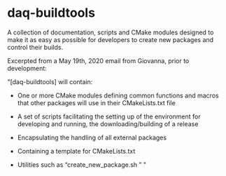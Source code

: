 # daq-buildtools

A collection of documentation, scripts and CMake modules designed to
make it as easy as possible for developers to create new packages and
control their builds.

Excerpted from a May 19th, 2020 email from Giovanna, prior to
development:

"[daq-buildtools] will contain:

- One or more CMake modules defining common functions and macros that
  other packages will use in their CMakeLists.txt file

- A set of scripts facilitating the setting up of the environment for
  developing and running, the downloading/building of a release

- Encapsulating the handling of all external packages

- Containing a template for CMakeLists.txt

- Utilities such as “create_new_package.sh <name>” "

